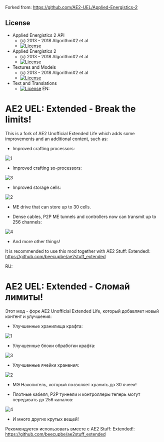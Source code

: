 Forked from: https://github.com/AE2-UEL/Applied-Energistics-2
## License
* Applied Energistics 2 API
  - (c) 2013 - 2018 AlgorithmX2 et al
  - [![License](https://img.shields.io/badge/License-MIT-red.svg?style=flat-square)](http://opensource.org/licenses/MIT)
* Applied Energistics 2
  - (c) 2013 - 2018 AlgorithmX2 et al
  - [![License](https://img.shields.io/badge/License-LGPLv3-blue.svg?style=flat-square)](https://raw.githubusercontent.com/AppliedEnergistics/Applied-Energistics-2/rv2/LICENSE)
* Textures and Models
  - (c) 2013 - 2018 AlgorithmX2 et al
  - [![License](https://img.shields.io/badge/License-CC%20BY--NC--SA%203.0-yellow.svg?style=flat-square)](https://creativecommons.org/licenses/by-nc-sa/3.0/)
* Text and Translations
  - [![License](https://img.shields.io/badge/License-No%20Restriction-green.svg?style=flat-square)](https://creativecommons.org/publicdomain/zero/1.0/)
EN:

# AE2 UEL: Extended - Break the limits!

This is a fork of AE2 Unofficial Extended Life which adds some improvements and an additional content, such as:

- Improved crafting processors:

![1](https://github.com/beecupbe/ae2uel_extended/assets/115642276/72974756-8684-4a81-a546-3974691564a8)

- Improved crafting so-processors:

![3](https://github.com/beecupbe/ae2uel_extended/assets/115642276/fef036df-f3ad-4572-ab4d-38fbb100d96f)

- Improved storage cells:

![2](https://github.com/beecupbe/ae2uel_extended/assets/115642276/99f9740f-7965-449c-b36d-be1974886cea)

- ME drive that can store up to 30 cells.

-  Dense cables, P2P ME tunnels and controllers now can transmit up to 256 channels:


![4](https://github.com/beecupbe/ae2uel_extended/assets/115642276/97ebf4a0-b436-456c-a6a0-e31d997c60cb)

- And more other things!


It is recommended to use this mod together with AE2 Stuff: Extended!: https://github.com/beecupbe/ae2stuff_extended

RU:

# AE2 UEL: Extended - Сломай лимиты!

Этот мод - форк AE2 Unofficial Extended Life, который добавляет новый контент и улучшения:


 - Улучшенные хранилища крафта:
    
![1](https://github.com/beecupbe/ae2uel_extended/assets/115642276/72974756-8684-4a81-a546-3974691564a8)

 - Улучшенные блоки обработки крафта:

![3](https://github.com/beecupbe/ae2uel_extended/assets/115642276/fef036df-f3ad-4572-ab4d-38fbb100d96f)

- Улучшенные ячейки хранения:

![2](https://github.com/beecupbe/ae2uel_extended/assets/115642276/99f9740f-7965-449c-b36d-be1974886cea)

- МЭ Накопитель, который позволяет хранить до 30 ячеек!

- Плотные кабеля, P2P туннели и контроллеры теперь могут передавать до 256 каналов:

![4](https://github.com/beecupbe/ae2uel_extended/assets/115642276/97ebf4a0-b436-456c-a6a0-e31d997c60cb)

- И много других крутых вещей!

Рекомендуется использовать вместе с AE2 Stuff: Extended!: https://github.com/beecupbe/ae2stuff_extended
